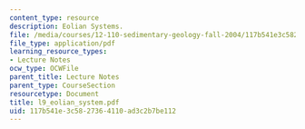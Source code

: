 ```yaml
---
content_type: resource
description: Eolian Systems.
file: /media/courses/12-110-sedimentary-geology-fall-2004/117b541e3c5827364110ad3c2b7be112_l9_eolian_system.pdf
file_type: application/pdf
learning_resource_types:
- Lecture Notes
ocw_type: OCWFile
parent_title: Lecture Notes
parent_type: CourseSection
resourcetype: Document
title: l9_eolian_system.pdf
uid: 117b541e-3c58-2736-4110-ad3c2b7be112
---
```

